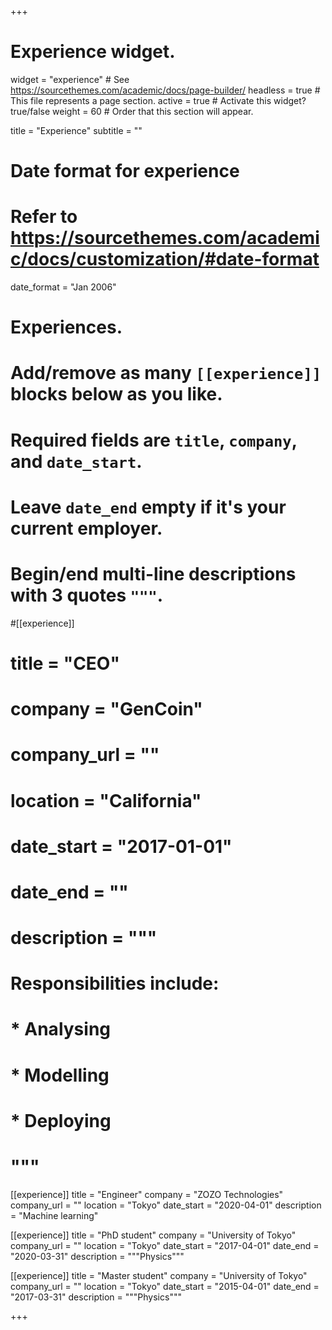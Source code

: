 +++
# Experience widget.
widget = "experience"  # See https://sourcethemes.com/academic/docs/page-builder/
headless = true  # This file represents a page section.
active = true  # Activate this widget? true/false
weight = 60  # Order that this section will appear.

title = "Experience"
subtitle = ""

# Date format for experience
#   Refer to https://sourcethemes.com/academic/docs/customization/#date-format
date_format = "Jan 2006"

# Experiences.
#   Add/remove as many `[[experience]]` blocks below as you like.
#   Required fields are `title`, `company`, and `date_start`.
#   Leave `date_end` empty if it's your current employer.
#   Begin/end multi-line descriptions with 3 quotes `"""`.
#[[experience]]
#  title = "CEO"
#  company = "GenCoin"
#  company_url = ""
#  location = "California"
#  date_start = "2017-01-01"
#  date_end = ""
#  description = """
#  Responsibilities include:
  
#  * Analysing
#  * Modelling
#  * Deploying
#  """

[[experience]]
  title = "Engineer"
  company = "ZOZO Technologies"
  company_url = ""
  location = "Tokyo"
  date_start = "2020-04-01"
  description = "Machine learning"

[[experience]]
  title = "PhD student"
  company = "University of Tokyo"
  company_url = ""
  location = "Tokyo"
  date_start = "2017-04-01"
  date_end = "2020-03-31"
  description = """Physics"""
  
 [[experience]]
  title = "Master student"
  company = "University of Tokyo"
  company_url = ""
  location = "Tokyo"
  date_start = "2015-04-01"
  date_end = "2017-03-31"
  description = """Physics"""

+++

